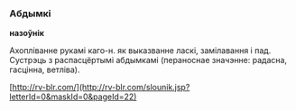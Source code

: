 ### Абдымкі
**назоўнік**

Ахопліванне рукамі каго-н. як выказванне ласкі, замілавання і пад. Сустрэць з распасцёртымі абдымкамі (пераноснае значэнне: радасна, гасцінна, ветліва).

<a rel="author">[http://rv-blr.com/](http://rv-blr.com/slounik.jsp?letterId=0&maskId=0&pageId=22)</a>
